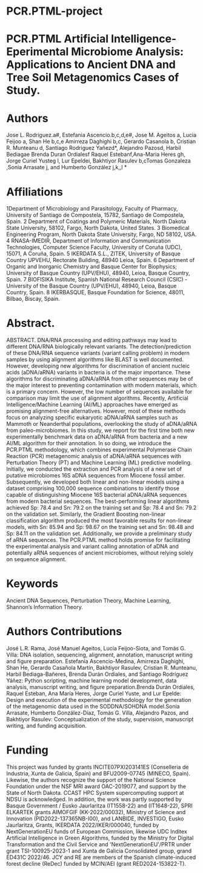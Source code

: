 # PCR.PTML-project

# PCR.PTML Artificial Intelligence-Eperimental Microbiome Analysis: Applications to Ancient DNA and Tree Soil Metagenomics Cases of Study.

# Authors 
Jose L. Rodriguez.a#, Estefania Ascencio.b,c,d,e#, Jose M. Ageitos a, Lucia Feijoo a, Shan He b,c,e Amirreza Daghighi b,c, Gerardo Casanola b, Cristian R. Munteanu d, Santiago Rodriguez Yañezd*, Alejandro Pazosd, Harbil Bediagae Brenda Duran Ordialesf Raquel Estebanf,Ana-Maria Heres gh, Jorge Curiel Yusteg l, Lur Epeldei, Bakhtiyor Rasulev b,cTomas Gonzaleza ,Sonia Arrasate j, and Humberto  González j,k,,l *      



# Affiliations 
1Department of Microbiology and Parasitology, Faculty of Pharmacy, 
University of Santiago de Compostela, 15782, Santiago de Compostela, Spain.
2 Department of Coatings and Polymeric Materials, North Dakota State University, 
58102, Fargo, North Dakota, United States.
3 Biomedical Engineering Program, North Dakota State University, Fargo, ND 58102, USA.
4 RNASA-IMEDIR, Department of Information and Communication Technologies,
Computer Science Faculty, University of Coruña (UDC), 15071, A Coruña, Spain.
5 IKERDATA S.L., ZITEK, University of Basque Country UPVEHU, 
Rectorate Building, 48940 Leioa, Spain.
6 Department of Organic and Inorganic Chemistry and Basque Center for Biophysics;
University of Basque Country (UPV/EHU), 48940, Leioa, Basque Country, Spain.
7 BIOFISIKA Institute, Spanish National Research Council (CSIC) - 
University of the Basque Country (UPV/EHU), 48940, Leioa, Basque Country, Spain.
8 IKERBASQUE, Basque Foundation for Science, 48011, Bilbao, Biscay, Spain.



# Abstract. 

ABSTRACT. DNA/RNA processing and editing pathways may lead to different DNA/RNA biologically relevant variants. The detection/prediction of these DNA/RNA sequence variants (variant calling problem) in modern samples by using alignment algorithms like BLAST is well documented. However, developing new algorithms for discrimination of ancient nucleic acids (aDNA/aRNA) variants in bacteria is of the major importance. These algorithms for discriminating aDNA/aRNA from other sequences may be of the major interest to preventing contamination with modern materials, which is a primary concern. However, the low number of sequences available for comparison may limit the use of alignment algorithms. Recently, Artificial Intelligence/Machine Learning (AI/ML) approaches have emerged as promising alignment-free alternatives. However, most of these methods focus on analyzing specific eukaryotic aDNA/aRNA samples such as Mammoth or Neanderthal populations, overlooking the study of aDNA/aRNA from paleo-microbiomes. In this study, we report for the first time both new experimentally benchmark data on aDNA/aRNA from bacteria and a new AI/ML algorithm for their annotation. In so doing, we introduce the PCR.PTML methodology, which combines experimental Polymerase Chain Reaction (PCR) metagenomic analysis of aDNA/aRNA sequences with Perturbation Theory (PT) and Machine Learning (ML) predictive modeling. Initially, we conducted the extraction and PCR analysis of a new set of putative microbiomes 16S aDNA sequences from Miocene fossil amber. Subsequently, we developed both linear and non-linear models using a dataset comprising 100,000 sequence combinations to identify those capable of distinguishing Miocene 16S bacterial aDNA/aRNA sequences from modern bacterial sequences. The best-performing linear algorithms achieved Sp: 78.4 and Sn: 79.2 on the training set and Sp: 78.4 and Sn: 79.2 on the validation set. Similarly, the Gradient Boosting non-linear classification algorithm produced the most favorable results for non-linear models, with Sn: 85.94 and Sp: 98.67 on the training set and Sn: 98.48 and Sp: 84.11 on the validation set. Additionally, we provide a preliminary study of aRNA sequences. The PCR.PTML method holds promise for facilitating the experimental analysis and variant calling annotation of aDNA and potentially aRNA sequences of ancient microbiomes, without relying solely on sequence alignment.

# Keywords
Ancient DNA Sequences, Perturbation Theory, Machine Learning, Shannon’s Information Theory.

# Authors Contributions

José L.R. Rama, José Manuel Ageitos, Lucía Feijoo-Siota, and Tomás G. Villa: DNA isolation, sequencing, alignment, annotation, manuscript writing and figure preparation.
Estefanía Ascencio-Medina, Amirreza Daghighi, Shan He, Gerardo Casañola Martín, Bakhtiyor Rasulev, Cristian R. Munteanu, Harbil Bediaga-Bañeres, Brenda Durán Ordiales, and Santiago Rodríguez Yáñez: Python scripting, machine learning model development, data analysis, manuscript writing, and figure preparation.Brenda Durán Ordiales, Raquel Esteban, Ana María Heres, Jorge Curiel Yuste, and Lur Epelde: Design and execution of the experimental methodology for the generation of the metagenomic data used in the SODDNA/SOHDNA model.Sonia Arrasate, Humberto González-Díaz, Tomás G. Villa, Alejandro Pazos, and Bakhtiyor Rasulev: Conceptualization of the study, supervision, manuscript writing, and funding acquisition.

# Funding
This project was funded by grants INCITE07PXI203141ES (Conselleria de Industria, Xunta de Galicia, Spain) and BFU2009-07745 (MINECO, Spain).  Likewise, the authors recognize the support of the National Science Foundation under the NSF MRI award OAC-2019077, and support by the State of North Dakota. CCAST HPC System supercomputing support at NDSU is acknowledged. In addition, the work was partly supported by Basque Government / Eusko Jaurlaritza (IT1558-22) and (IT1648-22), SPRI ELKARTEK grants AIMOFGIF (KK-2022/00032), Ministry of Science and Innovation (PID2022-137365NB-I00), and LANBIDE, INVESTIGO, Eusko Jaurlaritza, Grants, IKERDATA 2022/IKER/000040, funded by NextGenerationEU funds of European Commission,  likewise UDC Inditex Artificial Intelligence in Green Algorithms, funded by the Ministry for Digital Transformation and the Civil Service and 'NextGenerationEU'/PRTR under grant TSI-100925-2023-1 and Xunta de Galicia Consolidated group, grand ED431C 2022/46. JCY and RE are members of the Spanish climate-induced forest decline (ReDec) funded by MCIN/AEI (grant RED2024-153822-T).
